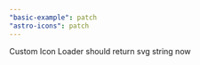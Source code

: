 ```yaml
---
"basic-example": patch
"astro-icons": patch
---
```


Custom Icon Loader should return svg string now
